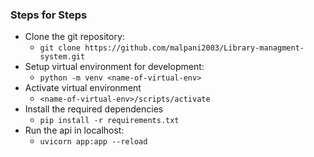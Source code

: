 ### Steps for Steps
* Clone the git repository:
  - `git clone https://github.com/malpani2003/Library-managment-system.git`
* Setup virtual environment for development:
  - `python -m venv <name-of-virtual-env>`
* Activate virtual environment
  - `<name-of-virtual-env>/scripts/activate`
* Install the required dependencies
  - `pip install -r requirements.txt`
* Run the api in localhost:
  - `uvicorn app:app --reload`
